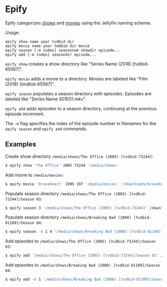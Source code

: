# Epify

Epify categorizes
[shows](https://jellyfin.org/docs/general/server/media/shows/) and
[movies](https://jellyfin.org/docs/general/server/media/movies/) using the
Jellyfin naming scheme.

Usage:

    epify show name year tvdbid dir
    epify movie name year tmdbid dir movie
    epify season [-m index] seasonnum showdir episode...
    epify add [-m index] seasondir episode...


`epify show` creates a show directory like "Series Name (2018) [tvdbid-65567]".

`epify movie` adds a movie to a directory. Movies are labeled like
"Film (2018) [tmdbid-65567]".

`epify season` populates a season directory with episodes. Episodes are labeled
like "Series Name S01E01.mkv".

`epify add` adds episodes to a season directory, continuing at the previous
episode increment.

The `-m` flag specifies the index of the episode number in filenames for the
`epify season` and `epify add` commands.

## Examples

Create show directory `/media/shows/The Office (2005) [tvdbid-73244]`:

```sh
$ epify show 'The Office' 2005 73244 '/media/shows'
```

Add movie to `/media/movies`:

```sh
$ epify movie 'Braveheart' 1995 197 '/media/movies' '/downloads/braveheart.mkv'
```

Populate season directory
`/media/shows/The Office (2005) [tvdbid-73244]/Season 03`:

```sh
$ epify season 3 '/media/shows/The Office (2005) [tvdbid-73244]' /downloads/the_office_s3_p1/ep*.mkv
```

Populate season directory
`/media/shows/Breaking Bad (2008) [tvdbid-81189]/Season 04`:

```sh
$ epify season -m 1 4 '/media/shows/Breaking Bad (2008) [tvdbid-81189]' /downloads/breaking_bad_s4_p1/s4ep*.mkv
```

Add episodes to `/media/shows/The Office (2005) [tvdbid-73244]/Season 03`:

```sh
$ epify add '/media/shows/The Office (2005) [tvdbid-73244]/Season 03' /downloads/the_office_s3_p2/ep*.mkv
```

Add episodes to `/media/shows/Breaking Bad (2008) [tvdbid-81189]/Season 04`:

```sh
$ epify add -m 1 '/media/shows/Breaking Bad (2008) [tvdbid-81189]/Season 04' /downloads/breaking_bad_s4_p2/s4ep*.mkv
```
